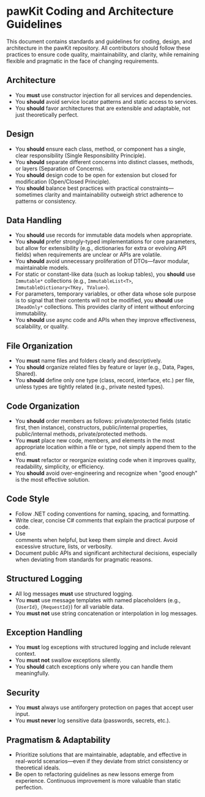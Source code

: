# pawKit Coding and Architecture Guidelines

This document contains standards and guidelines for coding, design, and architecture in the pawKit repository. All contributors should follow these practices to ensure code quality, maintainability, and clarity, while remaining flexible and pragmatic in the face of changing requirements.

## Architecture
- You **must** use constructor injection for all services and dependencies.
- You **should** avoid service locator patterns and static access to services.
- You **should** favor architectures that are extensible and adaptable, not just theoretically perfect.

## Design
- You **should** ensure each class, method, or component has a single, clear responsibility (Single Responsibility Principle).
- You **should** separate different concerns into distinct classes, methods, or layers (Separation of Concerns).
- You **should** design code to be open for extension but closed for modification (Open/Closed Principle).
- You **should** balance best practices with practical constraints—sometimes clarity and maintainability outweigh strict adherence to patterns or consistency.

## Data Handling
- You **should** use records for immutable data models when appropriate.
- You **should** prefer strongly-typed implementations for core parameters, but allow for extensibility (e.g., dictionaries for extra or evolving API fields) when requirements are unclear or APIs are volatile.
- You **should** avoid unnecessary proliferation of DTOs—favor modular, maintainable models.
- For static or constant-like data (such as lookup tables), you **should** use `Immutable*` collections (e.g., `ImmutableList<T>`, `ImmutableDictionary<TKey, TValue>`).
- For parameters, temporary variables, or other data whose sole purpose is to signal that their contents will not be modified, you **should** use `IReadOnly*` collections. This provides clarity of intent without enforcing immutability.
- You **should** use async code and APIs when they improve effectiveness, scalability, or quality.

## File Organization
- You **must** name files and folders clearly and descriptively.
- You **should** organize related files by feature or layer (e.g., Data, Pages, Shared).
- You **should** define only one type (class, record, interface, etc.) per file, unless types are tightly related (e.g., private nested types).

## Code Organization
- You **should** order members as follows: private/protected fields (static first, then instance), constructors, public/internal properties, public/internal methods, private/protected methods.
- You **must** place new code, members, and elements in the most appropriate location within a file or type, not simply append them to the end.
- You **must** refactor or reorganize existing code when it improves quality, readability, simplicity, or efficiency.
- You **should** avoid over-engineering and recognize when "good enough" is the most effective solution.

## Code Style
- Follow .NET coding conventions for naming, spacing, and formatting.
- Write clear, concise C# comments that explain the practical purpose of code.
- Use <summary> comments when helpful, but keep them simple and direct. Avoid excessive structure, lists, or verbosity.
- Document public APIs and significant architectural decisions, especially when deviating from standards for pragmatic reasons.

## Structured Logging
- All log messages **must** use structured logging.
- You **must** use message templates with named placeholders (e.g., `{UserId}`, `{RequestId}`) for all variable data.
- You **must not** use string concatenation or interpolation in log messages.

## Exception Handling
- You **must** log exceptions with structured logging and include relevant context.
- You **must not** swallow exceptions silently.
- You **should** catch exceptions only where you can handle them meaningfully.

## Security
- You **must** always use antiforgery protection on pages that accept user input.
- You **must never** log sensitive data (passwords, secrets, etc.).

## Pragmatism & Adaptability

* Prioritize solutions that are maintainable, adaptable, and effective in real-world scenarios—even if they deviate from strict consistency or theoretical ideals.
* Be open to refactoring guidelines as new lessons emerge from experience. Continuous improvement is more valuable than static perfection.

